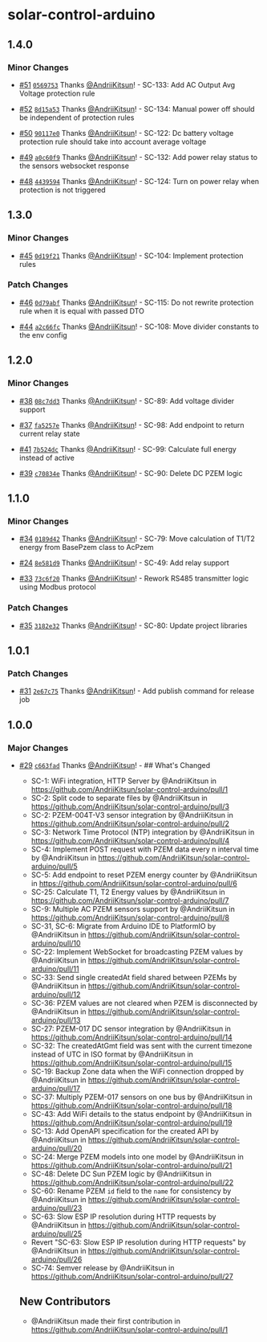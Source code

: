 # solar-control-arduino

## 1.4.0

### Minor Changes

- [#51](https://github.com/AndriiKitsun/solar-control-arduino/pull/51) [`0569753`](https://github.com/AndriiKitsun/solar-control-arduino/commit/0569753bb2386e804e4ec3cecb8dabada74b30fd) Thanks [@AndriiKitsun](https://github.com/AndriiKitsun)! - SC-133: Add AC Output Avg Voltage protection rule

- [#52](https://github.com/AndriiKitsun/solar-control-arduino/pull/52) [`8d15a53`](https://github.com/AndriiKitsun/solar-control-arduino/commit/8d15a538ed0c842ad71871408f538e5a71db1b80) Thanks [@AndriiKitsun](https://github.com/AndriiKitsun)! - SC-134: Manual power off should be independent of protection rules

- [#50](https://github.com/AndriiKitsun/solar-control-arduino/pull/50) [`90117e0`](https://github.com/AndriiKitsun/solar-control-arduino/commit/90117e010f3dd8853402f9e6737ee84d1d7ab0cd) Thanks [@AndriiKitsun](https://github.com/AndriiKitsun)! - SC-122: Dc battery voltage protection rule should take into account average voltage

- [#49](https://github.com/AndriiKitsun/solar-control-arduino/pull/49) [`a0c60f9`](https://github.com/AndriiKitsun/solar-control-arduino/commit/a0c60f91d57b3a9b700565ed7c86c681f7352f83) Thanks [@AndriiKitsun](https://github.com/AndriiKitsun)! - SC-132: Add power relay status to the sensors websocket response

- [#48](https://github.com/AndriiKitsun/solar-control-arduino/pull/48) [`4439594`](https://github.com/AndriiKitsun/solar-control-arduino/commit/4439594a6cb67a33c3b476bb247633ebe6817cee) Thanks [@AndriiKitsun](https://github.com/AndriiKitsun)! - SC-124: Turn on power relay when protection is not triggered

## 1.3.0

### Minor Changes

- [#45](https://github.com/AndriiKitsun/solar-control-arduino/pull/45) [`0d19f21`](https://github.com/AndriiKitsun/solar-control-arduino/commit/0d19f2140fec13d238e8cbbfe5cb40ff3bdb1ea9) Thanks [@AndriiKitsun](https://github.com/AndriiKitsun)! - SC-104: Implement protection rules

### Patch Changes

- [#46](https://github.com/AndriiKitsun/solar-control-arduino/pull/46) [`0d79abf`](https://github.com/AndriiKitsun/solar-control-arduino/commit/0d79abffc0c3237ff41a4d7d4957f893adfc2084) Thanks [@AndriiKitsun](https://github.com/AndriiKitsun)! - SC-115: Do not rewrite protection rule when it is equal with passed DTO

- [#44](https://github.com/AndriiKitsun/solar-control-arduino/pull/44) [`a2c66fc`](https://github.com/AndriiKitsun/solar-control-arduino/commit/a2c66fc55a2dab1fb55e815e37428ebbb0dd98b8) Thanks [@AndriiKitsun](https://github.com/AndriiKitsun)! - SC-108: Move divider constants to the env config

## 1.2.0

### Minor Changes

- [#38](https://github.com/AndriiKitsun/solar-control-arduino/pull/38) [`08c7dd3`](https://github.com/AndriiKitsun/solar-control-arduino/commit/08c7dd3f8966fa66b53499294f875af8c23eef32) Thanks [@AndriiKitsun](https://github.com/AndriiKitsun)! - SC-89: Add voltage divider support

- [#37](https://github.com/AndriiKitsun/solar-control-arduino/pull/37) [`fa5257e`](https://github.com/AndriiKitsun/solar-control-arduino/commit/fa5257e8afcc7b51b471539abb0cae0a99b1ae6b) Thanks [@AndriiKitsun](https://github.com/AndriiKitsun)! - SC-98: Add endpoint to return current relay state

- [#41](https://github.com/AndriiKitsun/solar-control-arduino/pull/41) [`7b524dc`](https://github.com/AndriiKitsun/solar-control-arduino/commit/7b524dc685979bf561154d79af1d52065cc387af) Thanks [@AndriiKitsun](https://github.com/AndriiKitsun)! - SC-99: Calculate full energy instead of active

- [#39](https://github.com/AndriiKitsun/solar-control-arduino/pull/39) [`c70834e`](https://github.com/AndriiKitsun/solar-control-arduino/commit/c70834e9a9382fea910f7b018fabb8cd2816711d) Thanks [@AndriiKitsun](https://github.com/AndriiKitsun)! - SC-90: Delete DC PZEM logic

## 1.1.0

### Minor Changes

- [#34](https://github.com/AndriiKitsun/solar-control-arduino/pull/34) [`0189d42`](https://github.com/AndriiKitsun/solar-control-arduino/commit/0189d42af3a10eaf4e7de9ab0b6a1d9db08ff202) Thanks [@AndriiKitsun](https://github.com/AndriiKitsun)! - SC-79: Move calculation of T1/T2 energy from BasePzem class to AcPzem

- [#24](https://github.com/AndriiKitsun/solar-control-arduino/pull/24) [`8e581d9`](https://github.com/AndriiKitsun/solar-control-arduino/commit/8e581d9256e97c26c39288f72c7c473e8185e5a5) Thanks [@AndriiKitsun](https://github.com/AndriiKitsun)! - SC-49: Add relay support

- [#33](https://github.com/AndriiKitsun/solar-control-arduino/pull/33) [`73c6f20`](https://github.com/AndriiKitsun/solar-control-arduino/commit/73c6f20c095434ba0b62ca1411518b9279196bc7) Thanks [@AndriiKitsun](https://github.com/AndriiKitsun)! - Rework RS485 transmitter logic using Modbus protocol

### Patch Changes

- [#35](https://github.com/AndriiKitsun/solar-control-arduino/pull/35) [`3182e32`](https://github.com/AndriiKitsun/solar-control-arduino/commit/3182e32ee09d80be7815ffecb71b32687d1ab2ea) Thanks [@AndriiKitsun](https://github.com/AndriiKitsun)! - SC-80: Update project libraries

## 1.0.1

### Patch Changes

- [#31](https://github.com/AndriiKitsun/solar-control-arduino/pull/31) [`2e67c75`](https://github.com/AndriiKitsun/solar-control-arduino/commit/2e67c75853d216ca33b21017f2ff9791a5c1e177) Thanks [@AndriiKitsun](https://github.com/AndriiKitsun)! - Add publish command for release job

## 1.0.0

### Major Changes

- [#29](https://github.com/AndriiKitsun/solar-control-arduino/pull/29) [`c663fad`](https://github.com/AndriiKitsun/solar-control-arduino/commit/c663fad4febc838b5315c5ea0301509d7c382892) Thanks [@AndriiKitsun](https://github.com/AndriiKitsun)! - ## What's Changed

  - SC-1: WiFi integration, HTTP Server by @AndriiKitsun in https://github.com/AndriiKitsun/solar-control-arduino/pull/1
  - SC-2: Split code to separate files by @AndriiKitsun in https://github.com/AndriiKitsun/solar-control-arduino/pull/3
  - SC-2: PZEM-004T-V3 sensor integration by @AndriiKitsun in https://github.com/AndriiKitsun/solar-control-arduino/pull/2
  - SC-3: Network Time Protocol (NTP) integration by @AndriiKitsun in https://github.com/AndriiKitsun/solar-control-arduino/pull/4
  - SC-4: Implement POST request with PZEM data every n interval time by @AndriiKitsun in https://github.com/AndriiKitsun/solar-control-arduino/pull/5
  - SC-5: Add endpoint to reset PZEM energy counter by @AndriiKitsun in https://github.com/AndriiKitsun/solar-control-arduino/pull/6
  - SC-25: Calculate T1, T2 Energy values by @AndriiKitsun in https://github.com/AndriiKitsun/solar-control-arduino/pull/7
  - SC-9: Multiple AC PZEM sensors support by @AndriiKitsun in https://github.com/AndriiKitsun/solar-control-arduino/pull/8
  - SC-31, SC-6: Migrate from Arduino IDE to PlatformIO by @AndriiKitsun in https://github.com/AndriiKitsun/solar-control-arduino/pull/10
  - SC-22: Implement WebSocket for broadcasting PZEM values by @AndriiKitsun in https://github.com/AndriiKitsun/solar-control-arduino/pull/11
  - SC-33: Send single createdAt field shared between PZEMs by @AndriiKitsun in https://github.com/AndriiKitsun/solar-control-arduino/pull/12
  - SC-36: PZEM values are not cleared when PZEM is disconnected by @AndriiKitsun in https://github.com/AndriiKitsun/solar-control-arduino/pull/13
  - SC-27: PZEM-017 DC sensor integration by @AndriiKitsun in https://github.com/AndriiKitsun/solar-control-arduino/pull/14
  - SC-32: The createdAtGmt field was sent with the current timezone instead of UTC in ISO format by @AndriiKitsun in https://github.com/AndriiKitsun/solar-control-arduino/pull/15
  - SC-19: Backup Zone data when the WiFi connection dropped by @AndriiKitsun in https://github.com/AndriiKitsun/solar-control-arduino/pull/17
  - SC-37: Multiply PZEM-017 sensors on one bus by @AndriiKitsun in https://github.com/AndriiKitsun/solar-control-arduino/pull/18
  - SC-43: Add WiFi details to the status endpoint by @AndriiKitsun in https://github.com/AndriiKitsun/solar-control-arduino/pull/19
  - SC-13: Add OpenAPI specification for the created API by @AndriiKitsun in https://github.com/AndriiKitsun/solar-control-arduino/pull/20
  - SC-24: Merge PZEM models into one model by @AndriiKitsun in https://github.com/AndriiKitsun/solar-control-arduino/pull/21
  - SC-48: Delete DC Sun PZEM logic by @AndriiKitsun in https://github.com/AndriiKitsun/solar-control-arduino/pull/22
  - SC-60: Rename PZEM `id` field to the `name` for consistency by @AndriiKitsun in https://github.com/AndriiKitsun/solar-control-arduino/pull/23
  - SC-63: Slow ESP IP resolution during HTTP requests by @AndriiKitsun in https://github.com/AndriiKitsun/solar-control-arduino/pull/25
  - Revert "SC-63: Slow ESP IP resolution during HTTP requests" by @AndriiKitsun in https://github.com/AndriiKitsun/solar-control-arduino/pull/26
  - SC-74: Semver release by @AndriiKitsun in https://github.com/AndriiKitsun/solar-control-arduino/pull/27

  ## New Contributors

  - @AndriiKitsun made their first contribution in https://github.com/AndriiKitsun/solar-control-arduino/pull/1
